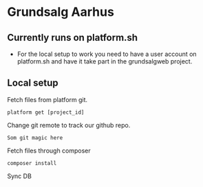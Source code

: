 # Grundsalg Aarhus

## Currently runs on platform.sh
- For the local setup to work you need to have a user account on platform.sh and have it take part in the grundsalgweb project.

## Local setup
Fetch files from platform git.

    platform get [project_id]

Change git remote to track our github repo.

    Som git magic here


Fetch files through composer

    composer install

Sync DB
